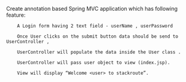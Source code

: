 Create annotation based Spring MVC application which has following feature:

        A Login form having 2 text field - userName , userPassword

        Once User clicks on the submit button data should be send to UserController ,

        UserController will populate the data inside the User class .

        UserController will pass user object to view (index.jsp).

        View will display “Welcome <user> to stackroute”.
